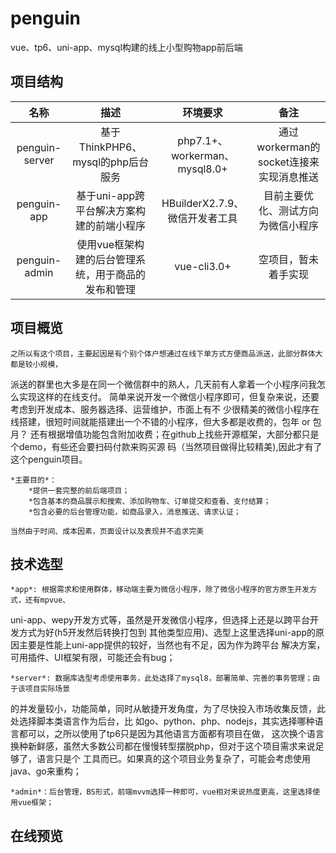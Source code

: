 # penguin
vue、tp6、uni-app、mysql构建的线上小型购物app前后端

## 项目结构
名称 | 描述 | 环境要求 | 备注
:-: | :-: | :-: | :-:
penguin-server | 基于ThinkPHP6、mysql的php后台服务 | php7.1+、workerman、mysql8.0+ | 通过workerman的socket连接来实现消息推送
penguin-app | 基于uni-app跨平台解决方案构建的前端小程序 | HBuilderX2.7.9、微信开发者工具 | 目前主要优化、测试方向为微信小程序
penguin-admin | 使用vue框架构建的后台管理系统，用于商品的发布和管理 | vue-cli3.0+ | 空项目，暂未着手实现

## 项目概览
	之所以有这个项目，主要起因是有个别个体户想通过在线下单方式方便商品派送，此部分群体大都是较小规模，
派送的群里也大多是在同一个微信群中的熟人，几天前有人拿着一个小程序问我怎么实现这样的在线支付。
	简单来说开发一个微信小程序即可，但复杂来说，还要考虑到开发成本、服务器选择、运营维护，市面上有不
少很精美的微信小程序在线搭建，很短时间就能搭建出一个不错的小程序，但大多都是收费的，包年 or 包月？
还有根据增值功能包含附加收费；在github上找些开源框架，大部分都只是个demo，有些还会要扫码付款来购买源
码（当然项目做得比较精美),因此才有了这个penguin项目。

	*主要目的*：
		*提供一套完整的前后端项目；
		*包含基本的商品展示和搜索、添加购物车、订单提交和查看、支付结算；
		*包含必要的后台管理功能，如商品录入，消息推送、请求认证；
		
	当然由于时间、成本因素，页面设计以及表现并不追求完美
	
## 技术选型
	*app*: 根据需求和使用群体，移动端主要为微信小程序，除了微信小程序的官方原生开发方式，还有mpvue、
uni-app、wepy开发方式等，虽然是开发微信小程序，但选择上还是以跨平台开发方式为好(h5开发然后转换打包到
其他类型应用)、选型上这里选择uni-app的原因主要是性能上uni-app提供的较好，当然也有不足，因为作为跨平台
解决方案，可用插件、UI框架有限，可能还会有bug；
	
	*server*: 数据库选型考虑使用事务，此处选择了mysql8，部署简单、完善的事务管理；由于该项目实际场景
的并发量较小，功能简单，同时从敏捷开发角度，为了尽快投入市场收集反馈，此处选择脚本类语言作为后台，比
如go、python、php、nodejs，其实选择哪种语言都可以，之所以使用了tp6只是因为其他语言方面都有项目在做，
这次换个语言换种新鲜感，虽然大多数公司都在慢慢转型摆脱php，但对于这个项目需求来说足够了，语言只是个
工具而已。如果真的这个项目业务复杂了，可能会考虑使用java、go来重构；

	*admin*：后台管理，BS形式，前端mvvm选择一种即可，vue相对来说热度更高，这里选择使用vue框架；

## 在线预览